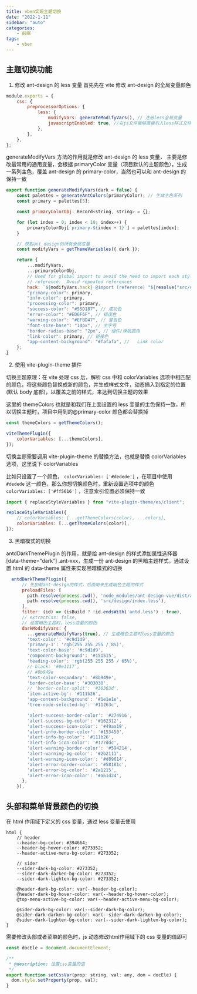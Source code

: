 ```yaml
---
title: vben实现主题切换
date: "2022-1-11"
sidebar: "auto"
categories:
    - 前端
tags:
    - vben
---
```


## 主题切换功能

1. 修改 ant-design 的 less 变量
   首先先在 vite 修改 ant-design 的全局变量颜色

```js
module.exports = {
    css: {
        preprocessorOptions: {
            less: {
                modifyVars: generateModifyVars(), // 注册less全局变量
                javascriptEnabled: true, //在js文件能够直接引入less样式文件
            },
        },
    },
};
```

generateModifyVars 方法的作用就是修改 ant-design 的 less 变量，
主要是修改最常用的通用变量，会根据 primaryColor 变量（项目默认的主题颜色），生成一系列主色，覆盖 ant-design 的 primary-color，当然也可以和 ant-design 的保持一致

```js
export function generateModifyVars(dark = false) {
    const palettes = generateAntColors(primaryColor); // 生成主色系列
    const primary = palettes[5];

    const primaryColorObj: Record<string, string> = {};

    for (let index = 0; index < 10; index++) {
        primaryColorObj[`primary-${index + 1}`] = palettes[index];
    }

    // 获取ant design的所有全局变量
    const modifyVars = getThemeVariables({ dark });

    return {
        ...modifyVars,
        ...primaryColorObj,
        // Used for global import to avoid the need to import each style file separately
        // reference:  Avoid repeated references
        hack: `${modifyVars.hack} @import (reference) "${resolve("src/design/config.less")}";`,
        "primary-color": primary,
        "info-color": primary,
        "processing-color": primary,
        "success-color": "#55D187", // 成功色
        "error-color": "#ED6F6F", // 错误色
        "warning-color": "#EFBD47", // 警告色
        "font-size-base": "14px", // 主字号
        "border-radius-base": "2px", // 组件/浮层圆角
        "link-color": primary, // 链接色
        "app-content-background": "#fafafa", //   Link color
    };
}
```

2. 使用 vite-plugin-theme 插件

切换主题原理：在 vite 处理 css 后，解析 css 中和 colorVariables 选项中相匹配的颜色，将这些颜色替换成新的颜色，并生成样式文件，动态插入到指定的位置(默认 body 底部)，以覆盖之前的样式，来达到切换主题的效果

这里的 themeColors 也就是和我们在上面设置的 less 变量的主色保持一致，所以切换主题时，项目中用到的@primary-color 颜色都会替换掉

```js
const themeColors = getThemeColors();

viteThemePlugin({
    colorVariables: [...themeColors],
});
```

切换主题需要调用 vite-plugin-theme 的替换方法，也就是替换 colorVariables 选项，这里说下 colorVariables

比如只设置了一个颜色， `colorVariables: ['#dedede']` ，在项目中使用 `#dedede` 这一颜色，那么你想切换颜色时，重新设置选项中的颜色`colorVariables: ['#ff5616']` ，注意索引位置必须保持一致

```js
import { replaceStyleVariables } from "vite-plugin-theme/es/client";

replaceStyleVariables({
    // colorVariables: [...getThemeColors(color), ...colors],
    colorVariables: [...getThemeColors(color)],
});
```

3. 黑暗模式的切换

antdDarkThemePlugin 的作用，就是给 ant-design 的样式添加属性选择器[data-theme="dark"] .ant-xxx，生成一份 ant-design 的黑暗主题样式，通过设置 html 的 data-theme 属性来实现黑暗模式的切换

```js
  antdDarkThemePlugin({
      // 先加载ant-design的样式，后面用来生成暗色主题的样式
      preloadFiles: [
        path.resolve(process.cwd(), 'node_modules/ant-design-vue/dist/antd.less'),
        path.resolve(process.cwd(), 'src/design/index.less'),
      ],
      filter: (id) => (isBuild ? !id.endsWith('antd.less') : true),
      // extractCss: false,
      // 设置暗色主题时，less变量的颜色
      darkModifyVars: {
        ...generateModifyVars(true), // 生成暗色主题时less变量的颜色
        'text-color': '#c9d1d9',
        'primary-1': 'rgb(255 255 255 / 8%)',
        'text-color-base': '#c9d1d9',
        'component-background': '#151515',
        'heading-color': 'rgb(255 255 255 / 65%)',
        // black: '#0e1117',
        // #8b949e
        'text-color-secondary': '#8b949e',
        'border-color-base': '#303030',
        // 'border-color-split': '#30363d',
        'item-active-bg': '#111b26',
        'app-content-background': '#1e1e1e',
        'tree-node-selected-bg': '#11263c',

        'alert-success-border-color': '#274916',
        'alert-success-bg-color': '#162312',
        'alert-success-icon-color': '#49aa19',
        'alert-info-border-color': '#153450',
        'alert-info-bg-color': '#111b26',
        'alert-info-icon-color': '#177ddc',
        'alert-warning-border-color': '#594214',
        'alert-warning-bg-color': '#2b2111',
        'alert-warning-icon-color': '#d89614',
        'alert-error-border-color': '#58181c',
        'alert-error-bg-color': '#2a1215',
        'alert-error-icon-color': '#a61d24',
      },
    }),
```

## 头部和菜单背景颜色的切换

在 html 作用域下定义的 css 变量，通过 less 变量去使用

```less
html {
    // header
    --header-bg-color: #394664;
    --header-bg-hover-color: #273352;
    --header-active-menu-bg-color: #273352;

    // sider
    --sider-dark-bg-color: #273352;
    --sider-dark-darken-bg-color: #273352;
    --sider-dark-lighten-bg-color: #273352;

    @header-dark-bg-color: var(--header-bg-color);
    @header-dark-bg-hover-color: var(--header-bg-hover-color);
    @top-menu-active-bg-color: var(--header-active-menu-bg-color);

    @sider-dark-bg-color: var(--sider-dark-bg-color);
    @sider-dark-darken-bg-color: var(--sider-dark-darken-bg-color);
    @sider-dark-lighten-bg-color: var(--sider-dark-lighten-bg-color);
}
```

需要修改头部或者菜单的颜色时，js 动态修改html作用域下的 css 变量的值即可

```js
const docEle = document.documentElement;

/**
 * @description: 设置css变量的值
 */
export function setCssVar(prop: string, val: any, dom = docEle) {
  dom.style.setProperty(prop, val);
}
```